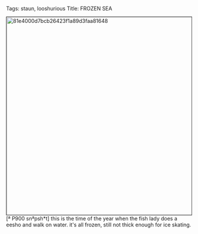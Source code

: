 Tags: staun, looshurious
Title: FROZEN SEA 
  
<p><img src="https://objects.hbvu.su/blotpix/looshurious/IMG_636536148.jpeg" width=540 height=540 alt="81e4000d7bcb26423f1a89d3faa81648" border=1>
[ª P900 snªpsh*t] this is the time of the year when the fish lady does a eesho and walk on water. it's all frozen, still not thick enough for ice skating.